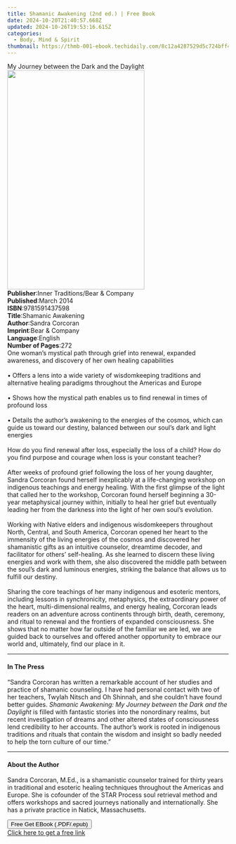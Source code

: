 ```yaml
---
title: Shamanic Awakening (2nd ed.) | Free Book
date: 2024-10-20T21:40:57.668Z
updated: 2024-10-26T19:53:16.615Z
categories:
  - Body, Mind & Spirit
thumbnail: https://thmb-001-ebook.techidaily.com/8c12a4287529d5c724bff4620c32657ae0cdc49b3b454446c00801cb6bb4ba5b.jpg
---
```

<main id="book-container">
  <div class="flex flex-col">
    <div class="book-brief flex-1 py-6 px-4 sm:p-6 md:py-10 md:px-8">
      <!-- brief-->
      <div class="book-brief-main">
        My Journey between the Dark and the Daylight
      </div>
    </div>
    <div
      class="book-meta-info flex-1 grid gap-4 col-start-1 col-end-3 row-start-1 sm:mb-6 sm:grid-cols-4 lg:gap-6 lg:col-start-2 lg:row-end-6 lg:row-span-6 lg:mb-0"
    >
      <div
        class="book-meta-info-left place-content-center mt-4 p-4 text-sm leading-6 col-start-2 col-span-2 dark:text-slate-400"
      >
        <img
          class="w-full h-500 object-cover rounded-lg sm:h-255 sm:col-span-2 lg:col-span-full"
          src="https://img-001-ebook.techidaily.com/c13853aae2cb9c54f087697d7ed68d1d7bc61ba1de8d744ebd3974881628a84a.jpg"
          alt=""
          width="312"
          height="500"
        />
      </div>
      <div
        class="book-meta-info-right mt-2 col-start-1 row-start-2 col-span-3 self-center"
      >
        <!-- meta data  -->
        <div class="flex flex-col px-4 md:px-8">
          <div class="flex-1">
            <strong>Publisher</strong>:<span class="px-2"
              >Inner Traditions/Bear &amp; Company</span
            >
          </div>
          <div class="flex-1">
            <strong>Published</strong>:<span class="px-2">March 2014</span>
          </div>
          <div class="flex-1">
            <strong>ISBN</strong>:<span class="px-2">9781591437598</span>
          </div>
          <div class="flex-1">
            <strong>Title</strong>:<span class="px-2">Shamanic Awakening</span>
          </div>
          <div class="flex-1">
            <strong>Author</strong>:<span class="px-2">Sandra Corcoran</span>
          </div>
          <div class="flex-1">
            <strong>Imprint</strong>:<span class="px-2"
              >Bear &amp; Company</span
            >
          </div>
          <div class="flex-1">
            <strong>Language</strong>:<span class="px-2">English</span>
          </div>
          <div class="flex-1">
            <strong>Number of Pages</strong>:<span class="px-2">272</span>
          </div>
        </div>
      </div>
    </div>
    <div class="book-description flex-1 py-6 px-4 sm:p-6 md:py-10 md:px-8">
      <div class="book-description-main">
        <div accordion-content="" id="description">
          One woman’s mystical path through grief into renewal, expanded
          awareness, and discovery of her own healing capabilities <br />
          <br />• Offers a lens into a wide variety of wisdomkeeping traditions
          and alternative healing paradigms throughout the Americas and Europe
          <br />
          <br />• Shows how the mystical path enables us to find renewal in
          times of profound loss <br />
          <br />• Details the author’s awakening to the energies of the cosmos,
          which can guide us toward our destiny, balanced between our soul’s
          dark and light energies <br />
          <br />How do you find renewal after loss, especially the loss of a
          child? How do you find purpose and courage when loss is your constant
          teacher? <br />
          <br />After weeks of profound grief following the loss of her young
          daughter, Sandra Corcoran found herself inexplicably at a
          life-changing workshop on indigenous teachings and energy healing.
          With the first glimpse of the light that called her to the workshop,
          Corcoran found herself beginning a 30-year metaphysical journey
          within, initially to heal her grief but eventually leading her from
          the darkness into the light of her own soul’s evolution. <br />
          <br />Working with Native elders and indigenous wisdomkeepers
          throughout North, Central, and South America, Corcoran opened her
          heart to the immensity of the living energies of the cosmos and
          discovered her shamanistic gifts as an intuitive counselor, dreamtime
          decoder, and facilitator for others’ self-healing. As she learned to
          discern these living energies and work with them, she also discovered
          the middle path between the soul’s dark and luminous energies,
          striking the balance that allows us to fulfill our destiny. <br />
          <br />Sharing the core teachings of her many indigenous and esoteric
          mentors, including lessons in synchronicity, metaphysics, the
          extraordinary power of the heart, multi-dimensional realms, and energy
          healing, Corcoran leads readers on an adventure across continents
          through birth, death, ceremony, and ritual to renewal and the
          frontiers of expanded consciousness. She shows that no matter how far
          outside of the familiar we are led, we are guided back to ourselves
          and offered another opportunity to embrace our world and, ultimately,
          find our place in it.
        </div>
        <div class="accordion-fader"></div>
      </div>
    </div>
    <div class="book-excerpts flex-1 py-6 px-4 sm:p-6 md:py-10 md:px-8">
      <!-- excerpts-->
      <div class="book-excerpts-main">
        <hr />
        <h4 class="placeholder placeholder-heading">
          <span>In The Press</span>
        </h4>
        <p>
          “Sandra Corcoran has written a remarkable account of her studies and
          practice of shamanic counseling. I have had personal contact with two
          of her teachers, Twylah Nitsch and Oh Shinnah, and she couldn’t have
          found better guides.
          <i
            >Shamanic Awakening: My Journey between the Dark and the Daylight</i
          >
          is filled with fantastic stories into the nonordinary realms, but
          recent investigation of dreams and other altered states of
          consciousness lend credibility to her accounts. The author’s work is
          rooted in indigenous traditions and rituals that contain the wisdom
          and insight so badly needed to help the torn culture of our time.”
        </p>
      </div>
    </div>
    <div class="book-about-author flex-1 py-6 px-4 sm:p-6 md:py-10 md:px-8">
      <!-- about author-->
      <div class="book-main-author-main">
        <hr />
        <h4 class="placeholder placeholder-heading">
          <span>About the Author</span>
        </h4>
        <p>
          Sandra Corcoran, M.Ed., is a shamanistic counselor trained for thirty
          years in traditional and esoteric healing techniques throughout the
          Americas and Europe. She is cofounder of the STAR Process soul
          retrieval method and offers workshops and sacred journeys nationally
          and internationally. She has a private practice in Natick,
          Massachusetts.
        </p>
      </div>
    </div>
    <div class="book-free-get flex-1 py-6 px-4 sm:p-6 md:py-10 md:px-8">
      <button
        id="btn-free-get"
        class="bg-blue-500 hover:bg-blue-700 text-white font-bold py-2 px-4 rounded"
      >
        Free Get EBook (.PDF/.epub)
      </button>
      <div id="countdown-display" class="px-2 text-lg mt-2"></div>
      <a
        id="free-link"
        class="hidden bg-blue-500 hover:bg-blue-700 text-white font-bold py-2 px-4 rounded"
        href="https://www.ebooks.com/en-us/book/95782481/shamanic-awakening/sandra-corcoran/"
        target="_blank"
        >Click here to get a free link</a
      >
    </div>
    <script>
      let countdownTime = 0;
      let countdownInterval = null;
      document
        .getElementById('btn-free-get')
        .addEventListener('click', startCountdown);
      function startCountdown() {
        countdownTime = new Date().getTime() + 60000 * 3;
        countdownInterval = setInterval(updateCountdown, 1000);
        document.getElementById('btn-free-get').disabled = true;
        document
          .getElementById('btn-free-get')
          .classList.add('bg-gray-500', 'cursor-not-allowed');
      }
      function updateCountdown() {
        let currentTime = new Date().getTime();
        let timeLeft = countdownTime - currentTime;
        let secondsLeft = Math.floor(timeLeft / 1000);
        document.getElementById('countdown-display').innerHTML =
          `Remaining time: ${secondsLeft} seconds.`;
        if (secondsLeft <= 0) {
          clearInterval(countdownInterval);
          document.getElementById('btn-free-get').classList.add('hidden');
          document.getElementById('free-link').classList.remove('hidden');
          document.getElementById('countdown-display').innerHTML = '';
        }
      }
    </script>
  </div>
</main>

<ins class="adsbygoogle"
      style="display:block"
      data-ad-client="ca-pub-7571918770474297"
      data-ad-slot="8358498916"
      data-ad-format="auto"
      data-full-width-responsive="true"></ins>
    